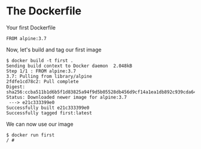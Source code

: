 # The Dockerfile

Your first Dockerfile

```
FROM alpine:3.7
```

Now, let's build and tag our first image

```
$ docker build -t first .
Sending build context to Docker daemon  2.048kB
Step 1/1 : FROM alpine:3.7
3.7: Pulling from library/alpine
2fdfe1cd78c2: Pull complete
Digest: sha256:ccba511b1d6b5f1d83825a94f9d5b05528db456d9cf14a1ea1db892c939cda64
Status: Downloaded newer image for alpine:3.7
 ---> e21c333399e0
Successfully built e21c333399e0
Successfully tagged first:latest
```

We can now use our image

```
$ docker run first
/ #
```



